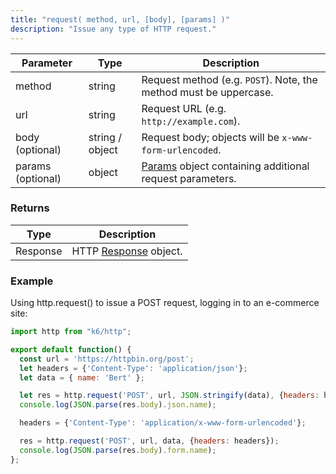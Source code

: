 ```yaml
---
title: "request( method, url, [body], [params] )"
description: "Issue any type of HTTP request."
---
```


| Parameter         | Type            | Description                                                                                           |
| ----------------- | --------------- | ----------------------------------------------------------------------------------------------------- |
| method            | string          | Request method (e.g. `POST`). Note, the method must be uppercase.                                     |
| url               | string          | Request URL (e.g. `http://example.com`).                                                              |
| body (optional)   | string / object | Request body; objects will be `x-www-form-urlencoded`.                                                |
| params (optional) | object          | [Params](/javascript-api/k6-http/params) object containing additional request parameters. |


### Returns

| Type     | Description                                                           |
| -------- | --------------------------------------------------------------------- |
| Response | HTTP [Response](/javascript-api/k6-http/response) object. |

### Example

Using http.request() to issue a POST request, logging in to an e-commerce site:

<div class="code-group" data-props='{"labels": []}'>

```js
import http from "k6/http";

export default function() {
  const url = 'https://httpbin.org/post';
  let headers = {'Content-Type': 'application/json'};
  let data = { name: 'Bert' };

  let res = http.request('POST', url, JSON.stringify(data), {headers: headers});
  console.log(JSON.parse(res.body).json.name);

  headers = {'Content-Type': 'application/x-www-form-urlencoded'};

  res = http.request('POST', url, data, {headers: headers});
  console.log(JSON.parse(res.body).form.name);
};
```

</div>
